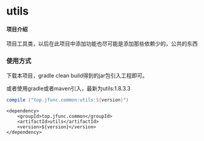# utils

#### 项目介绍
项目工具类，以后在此项目中添加功能也尽可能是添加那些依赖少的，公共的东西

### 使用方式
下载本项目，gradle clean build得到的jar包引入工程即可。

或者使用gradle或者maven引入，最新为utils:1.8.3.3

```gradle
compile ("top.jfunc.common:utils:${version}")
```
```maven
<dependency>
    <groupId>top.jfunc.common</groupId>
    <artifactId>utils</artifactId>
    <version>${version}</version>
</dependency>
```